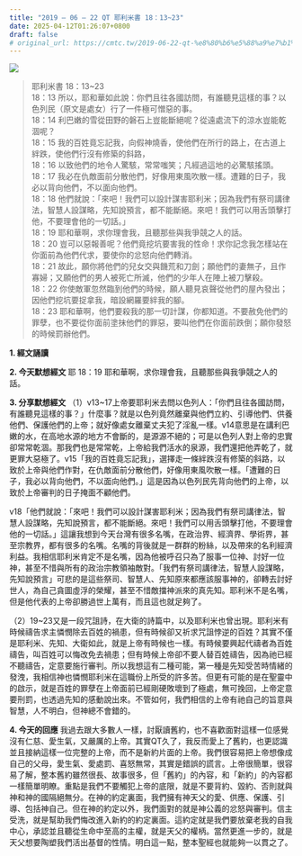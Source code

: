```yaml
---
title: "2019 – 06 – 22 QT 耶利米書 18：13~23"
date: 2025-04-12T01:26:07+0800
draft: false
# original_url: https://cmtc.tw/2019-06-22-qt-%e8%80%b6%e5%88%a9%e7%b1%b3%e6%9b%b8-18%ef%bc%9a1323
---
```


![](/images/qt.jpg)
> 耶利米書 18：13\~23  
> 18：13 所以，耶和華如此說：你們且往各國訪問，有誰聽見這樣的事？以色列民（原文是處女）行了一件極可憎惡的事。  
> 18：14 利巴嫩的雪從田野的磐石上豈能斷絕呢？從遠處流下的涼水豈能乾涸呢？  
> 18：15 我的百姓竟忘記我，向假神燒香，使他們在所行的路上，在古道上絆跌，使他們行沒有修築的斜路，  
> 18：16 以致他們的地令人驚駭，常常嗤笑；凡經過這地的必驚駭搖頭。  
> 18：17 我必在仇敵面前分散他們，好像用東風吹散一樣。遭難的日子，我必以背向他們，不以面向他們。  
> 18：18 他們就說：「來吧！我們可以設計謀害耶利米；因為我們有祭司講律法，智慧人設謀略，先知說預言，都不能斷絕。來吧！我們可以用舌頭擊打他，不要理會他的一切話。」  
> 18：19 耶和華啊，求你理會我，且聽那些與我爭競之人的話。  
> 18：20 豈可以惡報善呢？他們竟挖坑要害我的性命！求你記念我怎樣站在你面前為他們代求，要使你的忿怒向他們轉消。  
> 18：21 故此，願你將他們的兒女交與饑荒和刀劍；願他們的妻無子，且作寡婦；又願他們的男人被死亡所滅，他們的少年人在陣上被刀擊殺。  
> 18：22 你使敵軍忽然臨到他們的時候，願人聽見哀聲從他們的屋內發出；因他們挖坑要捉拿我，暗設網羅要絆我的腳。  
> 18：23 耶和華啊，他們要殺我的那一切計謀，你都知道。不要赦免他們的罪孽，也不要從你面前塗抹他們的罪惡，要叫他們在你面前跌倒；願你發怒的時候罰辦他們。

**1. 經文誦讀**

**2.  今天默想經文**
耶 18：19 耶和華啊，求你理會我，且聽那些與我爭競之人的話。

**3. 分享默想經文**
（1）v13\~17上帝要耶利米去問以色列人：「你們且往各國訪問，有誰聽見這樣的事？」什麼事？就是以色列竟然離棄與他們立約、引導他們、供養他們、保護他們的上帝；就好像處女離棄丈夫犯了淫亂一樣。v14意思是在講利巴嫩的水，在高地水源的地方不會斷的，是源源不絕的；可是以色列人對上帝的忠實卻常常乾涸。那我們也是常常乾，上帝給我們活水的泉源，我們還把他弄乾了，就更罪大惡極了。v15「我的百姓竟忘記我」，選擇走一條絆跌沒有修築的斜路，以致於上帝與他們作對，在仇敵面前分散他們，好像用東風吹散一樣。「遭難的日子，我必以背向他們，不以面向他們。」這是因為以色列民先背向他們的上帝，以致於上帝審判的日子掩面不顧他們。

v18「他們就說：「來吧！我們可以設計謀害耶利米；因為我們有祭司講律法，智慧人設謀略，先知說預言，都不能斷絕。來吧！我們可以用舌頭擊打他，不要理會他的一切話。」這讓我想到今天台灣有很多名嘴，在政治界、經濟界、學術界，甚至宗教界，都有很多的名嘴。名嘴的背後就是一群群的粉絲，以及帶來的名利經濟利益。我相信耶利米肯定不是名嘴，因為他被呼召只為了服事一位神、討好一位神，甚至不惜與所有的政治宗教領袖敵對。「我們有祭司講律法，智慧人設謀略，先知說預言」可悲的是這些祭司、智慧人、先知原來都應該服事神的，卻轉去討好世人，為自己貪圖虛浮的榮耀，甚至不惜敵擋神派來的真先知。耶利米不是名嘴，但是他代表的上帝卻勝過世上萬有，而且這也就足夠了。

（2）19\~23又是一段咒詛詩，在大衛的詩篇中，以及耶利米也曾出現。耶利米有時候禱告求主憐憫除去百姓的禍患，但有時候卻又祈求咒詛悖逆的百姓？其實不僅是耶利米、先知、大衛如此，就是上帝有時候也一樣。有時候要興起代禱者為百姓禱告，叫百姓可以悔改免去禍患；但有時候上帝卻不要人替百姓禱告，因為祂已經不聽禱告，定意要施行審判。所以我想這有二種可能，第一種是先知受苦時情緒的發洩，我相信神也憐憫耶利米在這職份上所受的許多苦。但更有可能的是在聖靈中的啟示，就是百姓的罪孽在上帝面前已經剛硬敗壞到了極處，無可挽回，上帝定意要刑罰，也透過先知的感動說出來。不管如何，我們相信的上帝有祂自己的旨意與智慧，人不明白，但神總不會錯的。

**4. 今天的回應**
我過去跟大多數人一樣，討厭讀舊約，也不喜歡面對這樣一位感覺沒有仁慈、愛生氣，又嚴厲的上帝。其實QT久了，我反而愛上了舊約，也更認識並且接納這樣一位完整的上帝，而不是新約片面的上帝。我們很容易把上帝想像成自己的父母，愛生氣、愛處罰、喜怒無常，其實是錯誤的謊言。上帝很簡單，很容易了解，整本舊約雖然很長、故事很多，但「舊約」的內容，和「新約」的內容都一樣簡單明瞭。重點是我們不要觸犯上帝的底限，就是不要背約、毀約、否則就與神和神的國隔絕無分。在神的約定裏面，我們擁有神天父的愛、供應、保護、引導、包括神自己。但在神的約定以外，我們面對的就是神公義的忿怒與審判。信主受洗，就是幫助我們悔改進入新約的約定裏面。這約定就是我們要放棄老我的自我中心，承認並且聽從生命中至高的主權，就是天父的權柄。當然更進一步的，就是天父想要陶塑我們活出基督的性情。明白這一點，整本聖經也就能夠一以貫之了。
